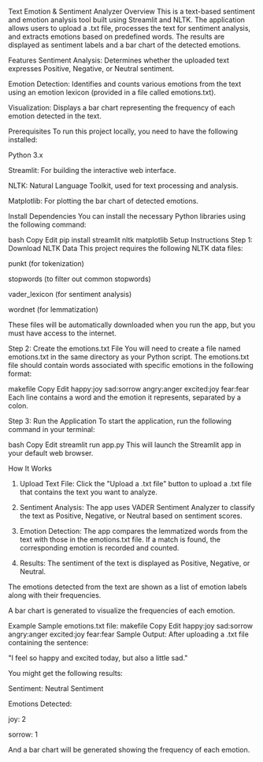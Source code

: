 Text Emotion & Sentiment Analyzer
Overview
This is a text-based sentiment and emotion analysis tool built using Streamlit and NLTK. The application allows users to upload a .txt file, processes the text for sentiment analysis, and extracts emotions based on predefined words. The results are displayed as sentiment labels and a bar chart of the detected emotions.

Features
Sentiment Analysis: Determines whether the uploaded text expresses Positive, Negative, or Neutral sentiment.

Emotion Detection: Identifies and counts various emotions from the text using an emotion lexicon (provided in a file called emotions.txt).

Visualization: Displays a bar chart representing the frequency of each emotion detected in the text.

Prerequisites
To run this project locally, you need to have the following installed:

Python 3.x

Streamlit: For building the interactive web interface.

NLTK: Natural Language Toolkit, used for text processing and analysis.

Matplotlib: For plotting the bar chart of detected emotions.

Install Dependencies
You can install the necessary Python libraries using the following command:

bash
Copy
Edit
pip install streamlit nltk matplotlib
Setup Instructions
Step 1: Download NLTK Data
This project requires the following NLTK data files:

punkt (for tokenization)

stopwords (to filter out common stopwords)

vader_lexicon (for sentiment analysis)

wordnet (for lemmatization)

These files will be automatically downloaded when you run the app, but you must have access to the internet.

Step 2: Create the emotions.txt File
You will need to create a file named emotions.txt in the same directory as your Python script. The emotions.txt file should contain words associated with specific emotions in the following format:

makefile
Copy
Edit
happy:joy
sad:sorrow
angry:anger
excited:joy
fear:fear
Each line contains a word and the emotion it represents, separated by a colon.

Step 3: Run the Application
To start the application, run the following command in your terminal:

bash
Copy
Edit
streamlit run app.py
This will launch the Streamlit app in your default web browser.

How It Works
1. Upload Text File:
Click the "Upload a .txt file" button to upload a .txt file that contains the text you want to analyze.

2. Sentiment Analysis:
The app uses VADER Sentiment Analyzer to classify the text as Positive, Negative, or Neutral based on sentiment scores.

3. Emotion Detection:
The app compares the lemmatized words from the text with those in the emotions.txt file. If a match is found, the corresponding emotion is recorded and counted.

4. Results:
The sentiment of the text is displayed as Positive, Negative, or Neutral.

The emotions detected from the text are shown as a list of emotion labels along with their frequencies.

A bar chart is generated to visualize the frequencies of each emotion.

Example
Sample emotions.txt file:
makefile
Copy
Edit
happy:joy
sad:sorrow
angry:anger
excited:joy
fear:fear
Sample Output:
After uploading a .txt file containing the sentence:

"I feel so happy and excited today, but also a little sad."

You might get the following results:

Sentiment: Neutral Sentiment

Emotions Detected:

joy: 2

sorrow: 1

And a bar chart will be generated showing the frequency of each emotion.
